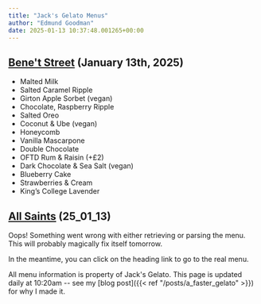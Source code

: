 ```yaml
---
title: "Jack's Gelato Menus"
author: "Edmund Goodman"
date: 2025-01-13 10:37:48.001265+00:00
---
```


## [Bene't Street](https://www.jacksgelato.com/bene-t-street-menu) (January 13th, 2025)

- Malted Milk
- Salted Caramel Ripple
- Girton Apple Sorbet (vegan)
- Chocolate, Raspberry Ripple
- Salted Oreo
- Coconut & Ube (vegan)
- Honeycomb
- Vanilla Mascarpone
- Double Chocolate
- OFTD Rum & Raisin (+£2)
- Dark Chocolate & Sea Salt (vegan)
- Blueberry Cake
- Strawberries & Cream
- King’s College Lavender


## [All Saints](https://www.jacksgelato.com/all-saints-menu) (25_01_13)

Oops! Something went wrong with either retrieving or parsing the menu. This will probably magically fix itself tomorrow.

In the meantime, you can click on the heading link to go to the real menu.

All menu information is property of Jack's Gelato. This page is
updated daily at 10:20am -- see my
[blog post]({{< ref "/posts/a_faster_gelato" >}}) for why I made it.
